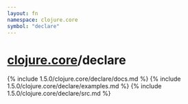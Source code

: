 ```yaml
---
layout: fn
namespace: clojure.core
symbol: "declare"
---
```


# [clojure.core](../)/declare

{% include 1.5.0/clojure.core/declare/docs.md %}
{% include 1.5.0/clojure.core/declare/examples.md %}
{% include 1.5.0/clojure.core/declare/src.md %}

